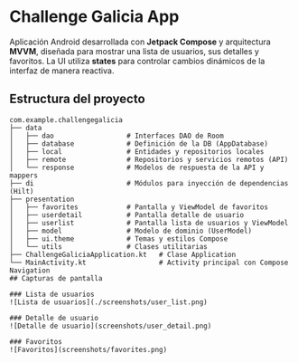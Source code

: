 # Challenge Galicia App

Aplicación Android desarrollada con **Jetpack Compose** y arquitectura **MVVM**, diseñada para mostrar una lista de usuarios, sus detalles y favoritos. La UI utiliza **states** para controlar cambios dinámicos de la interfaz de manera reactiva.

## Estructura del proyecto

```text
com.example.challengegalicia
├── data
│   ├── dao                  # Interfaces DAO de Room
│   ├── database             # Definición de la DB (AppDatabase)
│   ├── local                # Entidades y repositorios locales
│   ├── remote               # Repositorios y servicios remotos (API)
│   └── response             # Modelos de respuesta de la API y mappers
├── di                       # Módulos para inyección de dependencias (Hilt)
├── presentation
│   ├── favorites            # Pantalla y ViewModel de favoritos
│   ├── userdetail           # Pantalla detalle de usuario
│   ├── userlist             # Pantalla lista de usuarios y ViewModel
│   ├── model                # Modelo de dominio (UserModel)
│   ├── ui.theme             # Temas y estilos Compose
│   └── utils                # Clases utilitarias
├── ChallengeGaliciaApplication.kt   # Clase Application
└── MainActivity.kt                  # Activity principal con Compose Navigation
## Capturas de pantalla

### Lista de usuarios
![Lista de usuarios](./screenshots/user_list.png)

### Detalle de usuario
![Detalle de usuario](screenshots/user_detail.png)

### Favoritos
![Favoritos](screenshots/favorites.png)
